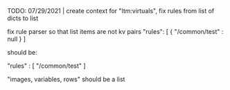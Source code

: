 <!---->TODO: 07/29/2021 | create context for "ltm:virtuals", fix rules from list of dicts to list

fix rule parser so that list items are not kv pairs
"rules": [
{
"/common/test" : null
}
]

should be:

"rules" : [
"/common/test"
]

"images, variables, rows" should be a list
